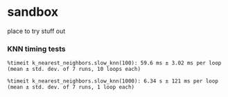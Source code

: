 # sandbox
place to try stuff out

### KNN timing tests
`%timeit k_nearest_neighbors.slow_knn(100): 59.6 ms ± 3.02 ms per loop (mean ± std. dev. of 7 runs, 10 loops each)`


`%timeit k_nearest_neighbors.slow_knn(1000): 6.34 s ± 121 ms per loop (mean ± std. dev. of 7 runs, 1 loop each)`